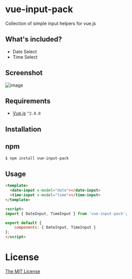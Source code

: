 # vue-input-pack

Collection of simple input helpers for vue.js

## What's included?

* Date Select
* Time Select

## Screenshot

![image](https://cloud.githubusercontent.com/assets/82835/21301979/b9dc51b0-c5f5-11e6-926d-3e6b39112a5e.png)

## Requirements

- [Vue.js](https://github.com/vuejs/vue) `^2.0.0`

## Installation

## npm 
``` bash
$ npm install vue-input-pack
```

## Usage
``` html
<template>
  <date-input v-model="date"></date-input>
  <time-input v-model="time"></time-input>
</template>

<script>
import { DateInput, TimeInput } from 'vue-input-pack';

export default {
    components: { DateInput, TimeInput }
};
</script>
```

# License

[The MIT License](http://opensource.org/licenses/MIT)